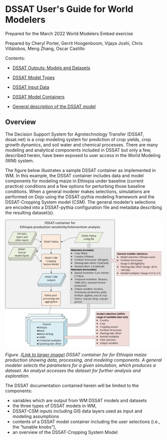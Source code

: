 # DSSAT User's Guide for World Modelers
Prepared for the March 2022 World Modelers Embed exercise

Prepared by Cheryl Porter, Gerrit Hoogenboom, Vijaya Joshi, Chris Villalobos, Meng Zhang, Oscar Castillo

Contents: 
- [DSSAT Outputs: Models and Datasets](Model_outputs.md)

- [DSSAT Model Types](Model_types.md)

- [DSSAT Input Data](Input_data.md)

- [DSSAT Model Containers](DSSAT_model_containers.md)

- [General description of the DSSAT model](DSSAT-CSM.md)


## Overview

The Decision Support System for Agrotechnology Transfer (DSSAT, dssat.net) is a crop modeling system for prediction of crop yields, crop growth dynamics, and soil water and chemical processes. There are many modeling and analytical components included in DSSAT but only a few, described herein, have been exposed to user access in the World Modeling (WM) system.

The figure below illustrates a sample DSSAT container as implemented in WM. In this example, the DSSAT container includes data and model components for modeling maize in Ethiopia under baseline (current practice) conditions and a few options for perturbing those baseline conditions. When a general modeler makes selections, simulations are performed on Dojo using the DSSAT-pythia modeling framework and the DSSAT-Cropping System model (CSM). The general modeler’s selections are encoded into a DSSAT-pythia configuration file and metadata describing the resulting dataset(s).  

![image](https://raw.githubusercontent.com/DSSAT/dssat-pythia-wm/master/docs/images/Pythia_container_v4_small.jpg)



*Figure. [(Link to larger image)](DSSAT_container_figure.md) DSSAT container for for Ethiopia maize production showing data, processing, and modeling components. A general modeler selects the parameters for a given simulation, which produces a dataset. An analyst accesses the dataset for further analysis and exploration.*


The DSSAT documentation contained herein will be limited to the components:
- variables which are output from WM DSSAT models and datasets
- the three types of DSSAT models in WM,
-	DSSAT-CSM inputs including GIS data layers used as input and modeling assumptions
-	contents of a DSSAT model container including the user selections (i.e., the “tunable knobs”),
-	an overview of the DSSAT-Cropping System Model

